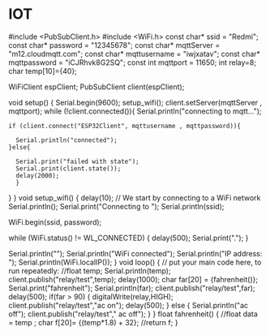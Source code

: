 # IOT
#include <PubSubClient.h>
#include <WiFi.h>
const char* ssid = "Redmi";
const char* password = "12345678";
const char* mqttServer = "m12.cloudmqtt.com";
const char* mqttusername = "iwjxatav";
const char* mqttpassword = "iCJRhvk8G2SQ";
const int mqttport = 11650;
int relay=8;
char temp[10]={40};


WiFiClient espClient;
PubSubClient client(espClient);

void setup()
{
  Serial.begin(9600);
  setup_wifi();
  client.setServer(mqttServer , mqttport);
  while (!client.connected()){
    Serial.println("connecting to mqtt...");

    if (client.connect("ESP32Client", mqttusername , mqttpassword)){

      Serial.println("connected");
    }else{

      Serial.print("failed with state");
      Serial.print(client.state());
      delay(2000);
      }
  }
}
void setup_wifi() {
  delay(10);
  // We start by connecting to a WiFi network
  Serial.println();
  Serial.print("Connecting to ");
  Serial.println(ssid);

  WiFi.begin(ssid, password);

  while (WiFi.status() != WL_CONNECTED) {
    delay(500);
    Serial.print(".");
  }

  Serial.println("");
  Serial.println("WiFi connected");
  Serial.println("IP address: ");
  Serial.println(WiFi.localIP());
}
void loop() {
  // put your main code here, to run repeatedly:
 //float temp;
Serial.println(temp);
client.publish("relay/test",temp); 
delay(1000);
char far[20] =  {fahrenheit()};
Serial.print("fahrenheit");
Serial.println(far);
client.publish("relay/test",far);
delay(500);
if(far > 90)
  {
    digitalWrite(relay,HIGH);
    client.publish("relay/test","ac on");
    delay(500);
  }
    else
    {
    Serial.println("ac off");
    client.publish("relay/test"," ac off");
    }
}
float fahrenheit()
{
  //float data = temp ;
  char f[20]= {(temp*1.8) + 32};
  //return f;
}
